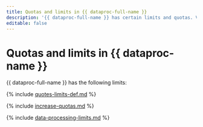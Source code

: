 ```yaml
---
title: Quotas and limits in {{ dataproc-full-name }}
description: '{{ dataproc-full-name }} has certain limits and quotas. VMs that make up {{ dataproc-name }} service clusters utilize your {{ compute-full-name }} cloud quotas. For more information about the service restrictions, read this article.'
editable: false
---
```


# Quotas and limits in {{ dataproc-name }}

{{ dataproc-full-name }} has the following limits:

{% include [quotes-limits-def.md](../../_includes/quotes-limits-def.md) %}

{% include [increase-quotas.md](../../_includes/increase-quotas.md) %}

{% include [data-processing-limits.md](../../_includes/data-processing/data-processing-limits.md) %}
